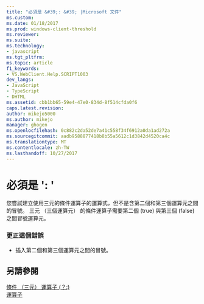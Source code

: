 ```yaml
---
title: "必須是 &#39;: &#39; |Microsoft 文件"
ms.custom: 
ms.date: 01/18/2017
ms.prod: windows-client-threshold
ms.reviewer: 
ms.suite: 
ms.technology:
- javascript
ms.tgt_pltfrm: 
ms.topic: article
f1_keywords:
- VS.WebClient.Help.SCRIPT1003
dev_langs:
- JavaScript
- TypeScript
- DHTML
ms.assetid: cbb1bb65-59e4-47e0-834d-8f514cfda0f6
caps.latest.revision: 
author: mikejo5000
ms.author: mikejo
manager: ghogen
ms.openlocfilehash: 0c882c2da52de7a41c558f34f6912a0da1ad272a
ms.sourcegitcommit: aadb9588877418b8b55a5612c1d3842d4520ca4c
ms.translationtype: MT
ms.contentlocale: zh-TW
ms.lasthandoff: 10/27/2017
---
```

# <a name="expected-3939"></a>必須是 &#39;: &#39;
您嘗試建立使用三元的條件運算子的運算式，但不是含第二個和第三個運算元之間的冒號。 三元 （三個運算元） 的條件運算子需要第二個 (true) 與第三個 (false) 之間冒號運算元。  
  
### <a name="to-correct-this-error"></a>更正這個錯誤  
  
-   插入第二個和第三個運算元之間的冒號。  
  
## <a name="see-also"></a>另請參閱  
 [條件 （三元） 運算子 (？:)](../../javascript/reference/conditional-ternary-operator-decrement-javascript.md)   
 [運算子](../../javascript/operators-javascript.md)